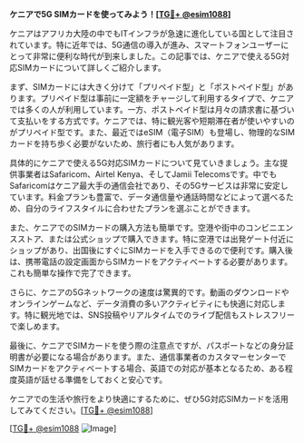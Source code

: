 **ケニアで5G SIMカードを使ってみよう！[[TG💪+ @esim1088](https://t.me/s/esim1088)]**

ケニアはアフリカ大陸の中でもITインフラが急速に進化している国として注目されています。特に近年では、5G通信の導入が進み、スマートフォンユーザーにとって非常に便利な時代が到来しました。この記事では、ケニアで使える5G対応SIMカードについて詳しくご紹介します。

まず、SIMカードには大きく分けて「プリペイド型」と「ポストペイド型」があります。プリペイド型は事前に一定額をチャージして利用するタイプで、ケニアでは多くの人が利用しています。一方、ポストペイド型は月々の請求書に基づいて支払いをする方式です。ケニアでは、特に観光客や短期滞在者が使いやすいのがプリペイド型です。また、最近ではeSIM（電子SIM）も登場し、物理的なSIMカードを持ち歩く必要がないため、旅行者にも人気があります。

具体的にケニアで使える5G対応SIMカードについて見ていきましょう。主な提供事業者はSafaricom、Airtel Kenya、そしてJamii Telecomsです。中でもSafaricomはケニア最大手の通信会社であり、その5Gサービスは非常に安定しています。料金プランも豊富で、データ通信量や通話時間などによって選べるため、自分のライフスタイルに合わせたプランを選ぶことができます。

また、ケニアでのSIMカードの購入方法も簡単です。空港や街中のコンビニエンスストア、または公式ショップで購入できます。特に空港では出発ゲート付近にショップがあり、出国後にすぐにSIMカードを入手できるので便利です。購入後は、携帯電話の設定画面からSIMカードをアクティベートする必要があります。これも簡単な操作で完了できます。

さらに、ケニアの5Gネットワークの速度は驚異的です。動画のダウンロードやオンラインゲームなど、データ消費の多いアクティビティにも快適に対応します。特に観光地では、SNS投稿やリアルタイムでのライブ配信もストレスフリーで楽しめます。

最後に、ケニアでSIMカードを使う際の注意点ですが、パスポートなどの身分証明書が必要になる場合があります。また、通信事業者のカスタマーセンターでSIMカードをアクティベートする場合、英語での対応が基本となるため、ある程度英語が話せる準備をしておくと安心です。

ケニアでの生活や旅行をより快適にするために、ぜひ5G対応SIMカードを活用してみてください。[[TG💪+ @esim1088](https://t.me/s/esim1088)]

[[TG💪+ @esim1088](https://t.me/s/esim1088) ![Image](https://i.postimg.cc/Y0z9fWf4/image.png)]
